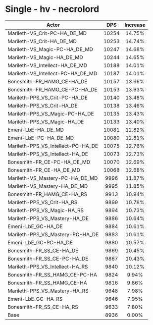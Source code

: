 # Single - hv - necrolord
| Actor | DPS | Increase |
|---|:---:|:---:|
|Marileth-VS_Crit-PC-HA_DE_MD|10254|14.75%|
|Marileth-VS_Crit-HA_DE_MD|10253|14.74%|
|Marileth-VS_Magic-PC-HA_DE_MD|10247|14.68%|
|Marileth-VS_Magic-HA_DE_MD|10244|14.65%|
|Marileth-VS_Intellect-HA_DE_MD|10188|14.01%|
|Marileth-VS_Intellect-PC-HA_DE_MD|10187|14.01%|
|Bonesmith-FR_HAMG_CE-HA_DE|10157|13.66%|
|Bonesmith-FR_HAMG_CE-PC-HA_DE|10153|13.63%|
|Marileth-PPS_VS_Crit-PC-HA_DE|10140|13.48%|
|Marileth-PPS_VS_Crit-HA_DE|10138|13.46%|
|Marileth-PPS_VS_Magic-PC-HA_DE|10135|13.43%|
|Marileth-PPS_VS_Magic-HA_DE|10133|13.40%|
|Emeni-LbE-HA_DE_MD|10081|12.82%|
|Emeni-LbE-PC-HA_DE_MD|10080|12.81%|
|Marileth-PPS_VS_Intellect-PC-HA_DE|10075|12.76%|
|Marileth-PPS_VS_Intellect-HA_DE|10073|12.73%|
|Bonesmith-FR_CE-PC-HA_DE_MD|10070|12.69%|
|Bonesmith-FR_CE-HA_DE_MD|10068|12.68%|
|Marileth-VS_Mastery-PC-HA_DE_MD|9996|11.87%|
|Marileth-VS_Mastery-HA_DE_MD|9995|11.85%|
|Bonesmith-FR_HAMG_CE-HA_RS|9913|10.94%|
|Marileth-PPS_VS_Crit-HA_RS|9899|10.78%|
|Marileth-PPS_VS_Magic-HA_RS|9894|10.73%|
|Marileth-PPS_VS_Mastery-HA_DE|9886|10.64%|
|Emeni-LbE_GC-HA_DE|9884|10.61%|
|Marileth-PPS_VS_Mastery-PC-HA_DE|9883|10.61%|
|Emeni-LbE_GC-PC-HA_DE|9880|10.57%|
|Bonesmith-FR_SS_CE-HA_DE|9869|10.45%|
|Bonesmith-FR_SS_CE-PC-HA_DE|9867|10.43%|
|Marileth-PPS_VS_Intellect-HA_RS|9840|10.12%|
|Bonesmith-FR_SS_HAMG_CE-PC-HA|9824|9.94%|
|Bonesmith-FR_SS_HAMG_CE-HA|9816|9.86%|
|Marileth-PPS_VS_Mastery-HA_RS|9648|7.98%|
|Emeni-LbE_GC-HA_RS|9646|7.95%|
|Bonesmith-FR_SS_CE-HA_RS|9633|7.80%|
|Base|8936|0.00%|
